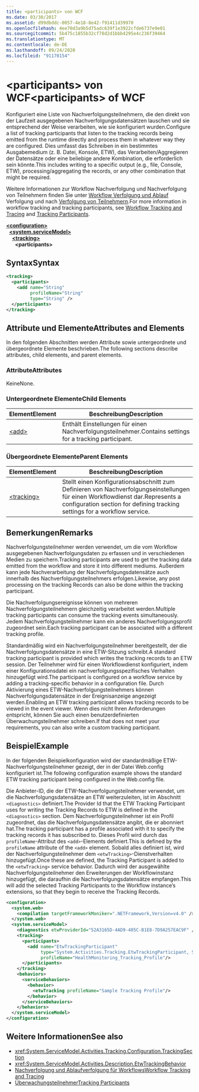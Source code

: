```yaml
---
title: <participants> von WCF
ms.date: 03/30/2017
ms.assetid: d99dbddc-0057-4e18-8e42-f91411d39970
ms.openlocfilehash: 4ee70d3a9b5d75adc639f1e3922cfde6737e9e01
ms.sourcegitcommit: 5b475c1855b32cf78d2d1bbb4295e4c236f39464
ms.translationtype: MT
ms.contentlocale: de-DE
ms.lasthandoff: 09/24/2020
ms.locfileid: "91170154"
---
```

# <a name="participants-of-wcf"></a><span data-ttu-id="060e8-102">\<participants> von WCF</span><span class="sxs-lookup"><span data-stu-id="060e8-102">\<participants> of WCF</span></span>

<span data-ttu-id="060e8-103">Konfiguriert eine Liste von Nachverfolgungsteilnehmern, die den direkt von der Laufzeit ausgegebenen Nachverfolgungsdatensätzen lauschen und sie entsprechend der Weise verarbeiten, wie sie konfiguriert wurden.</span><span class="sxs-lookup"><span data-stu-id="060e8-103">Configure a list of tracking participants that listen to the tracking records being emitted from the runtime directly and process them in whatever way they are configured.</span></span> <span data-ttu-id="060e8-104">Dies umfasst das Schreiben in ein bestimmtes Ausgabemedium (z. B. Datei, Konsole, ETW), das Verarbeiten/Aggregieren der Datensätze oder eine beliebige andere Kombination, die erforderlich sein könnte.</span><span class="sxs-lookup"><span data-stu-id="060e8-104">This includes writing to a specific output (e.g., file, Console, ETW), processing/aggregating the records, or any other combination that might be required.</span></span>  
  
<span data-ttu-id="060e8-105">Weitere Informationen zur Workflow Nachverfolgung und Nachverfolgung von Teilnehmern finden Sie unter [Workflow Verfolgung und Ablauf](../../../windows-workflow-foundation/workflow-tracking-and-tracing.md) Verfolgung und nach [Verfolgung von Teilnehmern](../../../windows-workflow-foundation/tracking-participants.md).</span><span class="sxs-lookup"><span data-stu-id="060e8-105">For more information in workflow tracking and tracking participants, see [Workflow Tracking and Tracing](../../../windows-workflow-foundation/workflow-tracking-and-tracing.md) and [Tracking Participants](../../../windows-workflow-foundation/tracking-participants.md).</span></span>  
  
[**\<configuration>**](../configuration-element.md)\
&nbsp;&nbsp;[**\<system.serviceModel>**](system-servicemodel.md)\
&nbsp;&nbsp;&nbsp;&nbsp;[**\<tracking>**](tracking-of-wcf.md)  
&nbsp;&nbsp;&nbsp;&nbsp;&nbsp;&nbsp;**\<participants>**  
  
## <a name="syntax"></a><span data-ttu-id="060e8-106">Syntax</span><span class="sxs-lookup"><span data-stu-id="060e8-106">Syntax</span></span>  
  
```xml  
<tracking>
  <participants>
    <add name="String"
         profileName="String"
         type="String" />
  </participants>
</tracking>
```  
  
## <a name="attributes-and-elements"></a><span data-ttu-id="060e8-107">Attribute und Elemente</span><span class="sxs-lookup"><span data-stu-id="060e8-107">Attributes and Elements</span></span>  

 <span data-ttu-id="060e8-108">In den folgenden Abschnitten werden Attribute sowie untergeordnete und übergeordnete Elemente beschrieben.</span><span class="sxs-lookup"><span data-stu-id="060e8-108">The following sections describe attributes, child elements, and parent elements.</span></span>  
  
### <a name="attributes"></a><span data-ttu-id="060e8-109">Attribute</span><span class="sxs-lookup"><span data-stu-id="060e8-109">Attributes</span></span>  

 <span data-ttu-id="060e8-110">Keine</span><span class="sxs-lookup"><span data-stu-id="060e8-110">None.</span></span>  
  
### <a name="child-elements"></a><span data-ttu-id="060e8-111">Untergeordnete Elemente</span><span class="sxs-lookup"><span data-stu-id="060e8-111">Child Elements</span></span>  
  
|<span data-ttu-id="060e8-112">Element</span><span class="sxs-lookup"><span data-stu-id="060e8-112">Element</span></span>|<span data-ttu-id="060e8-113">Beschreibung</span><span class="sxs-lookup"><span data-stu-id="060e8-113">Description</span></span>|  
|-------------|-----------------|  
|[\<add>](../windows-workflow-foundation/add-of-participants.md)|<span data-ttu-id="060e8-114">Enthält Einstellungen für einen Nachverfolgungsteilnehmer.</span><span class="sxs-lookup"><span data-stu-id="060e8-114">Contains settings for a tracking participant.</span></span>|  
  
### <a name="parent-elements"></a><span data-ttu-id="060e8-115">Übergeordnete Elemente</span><span class="sxs-lookup"><span data-stu-id="060e8-115">Parent Elements</span></span>  
  
|<span data-ttu-id="060e8-116">Element</span><span class="sxs-lookup"><span data-stu-id="060e8-116">Element</span></span>|<span data-ttu-id="060e8-117">Beschreibung</span><span class="sxs-lookup"><span data-stu-id="060e8-117">Description</span></span>|  
|-------------|-----------------|  
|[\<tracking>](../windows-workflow-foundation/tracking.md)|<span data-ttu-id="060e8-118">Stellt einen Konfigurationsabschnitt zum Definieren von Nachverfolgungseinstellungen für einen Workflowdienst dar.</span><span class="sxs-lookup"><span data-stu-id="060e8-118">Represents a configuration section for defining tracking settings for a workflow service.</span></span>|  
  
## <a name="remarks"></a><span data-ttu-id="060e8-119">Bemerkungen</span><span class="sxs-lookup"><span data-stu-id="060e8-119">Remarks</span></span>  

 <span data-ttu-id="060e8-120">Nachverfolgungsteilnehmer werden verwendet, um die vom Workflow ausgegebenen Nachverfolgungsdaten zu erfassen und in verschiedenen Medien zu speichern.</span><span class="sxs-lookup"><span data-stu-id="060e8-120">Tracking participants are used to get the tracking data emitted from the workflow and store it into different mediums.</span></span> <span data-ttu-id="060e8-121">Außerdem kann jede Nachverarbeitung der Nachverfolgungsdatensätze auch innerhalb des Nachverfolgungsteilnehmers erfolgen.</span><span class="sxs-lookup"><span data-stu-id="060e8-121">Likewise, any post processing on the tracking Records can also be done within the tracking participant.</span></span>  
  
 <span data-ttu-id="060e8-122">Die Nachverfolgungsereignisse können von mehreren Nachverfolgungsteilnehmern gleichzeitig verarbeitet werden.</span><span class="sxs-lookup"><span data-stu-id="060e8-122">Multiple tracking participants can consume the tracking events simultaneously.</span></span> <span data-ttu-id="060e8-123">Jedem Nachverfolgungsteilnehmer kann ein anderes Nachverfolgungsprofil zugeordnet sein.</span><span class="sxs-lookup"><span data-stu-id="060e8-123">Each tracking participant can be associated with a different tracking profile.</span></span>  
  
 <span data-ttu-id="060e8-124">Standardmäßig wird ein Nachverfolgungsteilnehmer bereitgestellt, der die Nachverfolgungsdatensätze in eine ETW-Sitzung schreibt.</span><span class="sxs-lookup"><span data-stu-id="060e8-124">A standard tracking participant is provided which writes the tracking records to an ETW session.</span></span> <span data-ttu-id="060e8-125">Der Teilnehmer wird für einen Workflowdienst konfiguriert, indem einer Konfigurationsdatei ein nachverfolgungsspezifisches Verhalten hinzugefügt wird.</span><span class="sxs-lookup"><span data-stu-id="060e8-125">The participant is configured on a workflow service by adding a tracking-specific behavior in a configuration file.</span></span> <span data-ttu-id="060e8-126">Durch Aktivierung eines ETW-Nachverfolgungsteilnehmers können Nachverfolgungsdatensätze in der Ereignisanzeige angezeigt werden.</span><span class="sxs-lookup"><span data-stu-id="060e8-126">Enabling an ETW tracking participant allows tracking records to be viewed in the event viewer.</span></span> <span data-ttu-id="060e8-127">Wenn dies nicht Ihren Anforderungen entspricht, können Sie auch einen benutzerdefinierten Überwachungsteilnehmer schreiben.</span><span class="sxs-lookup"><span data-stu-id="060e8-127">If that does not meet your requirements, you can also write a custom tracking participant.</span></span>  
  
## <a name="example"></a><span data-ttu-id="060e8-128">Beispiel</span><span class="sxs-lookup"><span data-stu-id="060e8-128">Example</span></span>  

 <span data-ttu-id="060e8-129">In der folgenden Beispielkonfiguration wird der standardmäßige ETW-Nachverfolgungsteilnehmer gezeigt, der in der Datei Web.config konfiguriert ist.</span><span class="sxs-lookup"><span data-stu-id="060e8-129">The following configuration example shows the standard ETW tracking participant being configured in the Web.config file.</span></span>  
  
 <span data-ttu-id="060e8-130">Die Anbieter-ID, die der ETW-Nachverfolgungsteilnehmer verwendet, um die Nachverfolgungsdatensätze an ETW weiterzuleiten, ist im Abschnitt `<diagnostics>` definiert.</span><span class="sxs-lookup"><span data-stu-id="060e8-130">The Provider Id that the ETW Tracking Participant uses for writing the Tracking Records to ETW is defined in the `<diagnostics>` section.</span></span> <span data-ttu-id="060e8-131">Dem Nachverfolgungsteilnehmer ist ein Profil zugeordnet, das die Nachverfolgungsdatensätze angibt, die er abonniert hat.</span><span class="sxs-lookup"><span data-stu-id="060e8-131">The tracking participant has a profile associated with it to specify the tracking records it has subscribed to.</span></span> <span data-ttu-id="060e8-132">Dieses Profil wird durch das `profileName`-Attribut des `<add>`-Elements definiert.</span><span class="sxs-lookup"><span data-stu-id="060e8-132">This is defined by the `profileName` attribute of the `<add>` element.</span></span> <span data-ttu-id="060e8-133">Sobald alles definiert ist, wird der Nachverfolgungsteilnehmer dem `<etwTracking>`-Dienstverhalten hinzugefügt.</span><span class="sxs-lookup"><span data-stu-id="060e8-133">Once these are defined, the Tracking Participant is added to the `<etwTracking>` service behavior.</span></span> <span data-ttu-id="060e8-134">Dadurch wird der ausgewählte Nachverfolgungsteilnehmer den Erweiterungen der Workflowinstanz hinzugefügt, die daraufhin die Nachverfolgungsdatensätze empfangen.</span><span class="sxs-lookup"><span data-stu-id="060e8-134">This will add the selected Tracking Participants to the Workflow instance’s extensions, so that they begin to receive the Tracking Records.</span></span>  
  
```xml  
<configuration>
  <system.web>
    <compilation targetFrameworkMoniker=".NETFramework,Version=v4.0" />
  </system.web>
  <system.serviceModel>
    <diagnostics etwProviderId="52A3165D-4AD9-405C-B1E8-7D9A257EAC9F" />
    <tracking>
      <participants>
        <add name="EtwTrackingParticipant"
             type="System.Activities.Tracking.EtwTrackingParticipant, System.Activities, Version=4.0.0.0, Culture=neutral, PublicKeyToken=31bf3856ad364e35"
             profileName="HealthMonitoring_Tracking_Profile"/>
      </participants>
    </tracking>
    <behaviors>
      <serviceBehaviors>
        <behavior>
          <etwTracking profileName="Sample Tracking Profile"/>
        </behavior>
      </serviceBehaviors>
    </behaviors>
  </system.serviceModel>
</configuration>
```  
  
## <a name="see-also"></a><span data-ttu-id="060e8-135">Weitere Informationen</span><span class="sxs-lookup"><span data-stu-id="060e8-135">See also</span></span>

- <xref:System.ServiceModel.Activities.Tracking.Configuration.TrackingSection>
- <xref:System.ServiceModel.Activities.Description.EtwTrackingBehavior>
- [<span data-ttu-id="060e8-136">Nachverfolgung und Ablaufverfolgung für Workflows</span><span class="sxs-lookup"><span data-stu-id="060e8-136">Workflow Tracking and Tracing</span></span>](../../../windows-workflow-foundation/workflow-tracking-and-tracing.md)
- [<span data-ttu-id="060e8-137">Überwachungsteilnehmer</span><span class="sxs-lookup"><span data-stu-id="060e8-137">Tracking Participants</span></span>](../../../windows-workflow-foundation/tracking-participants.md)

